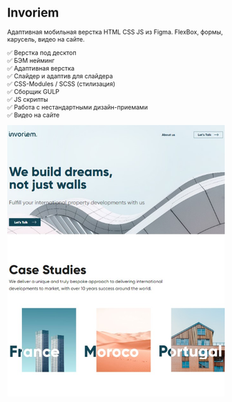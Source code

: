 # Invoriem  

Адаптивная  мобильная верстка HTML CSS JS из Figma. FlexBox, формы, карусель, видео на сайте.  

✅ Верстка под десктоп  
✅ БЭМ нейминг  
✅ Адаптивная верстка  
✅ Слайдер и адаптив для слайдера  
✅ CSS-Modules / SCSS (стилизация)  
✅ Сборщик GULP  
✅ JS скрипты  
✅ Работа с нестандартными дизайн-приемами  
✅ Видео на сайте  

 
[![Invoriem](https://github.com/8807010/Invoriem/blob/master/Invoriem.jpg)](https://8807010.github.io/Invoriem/)
